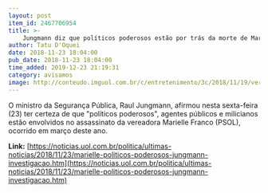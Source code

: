 ```yaml
---
layout: post
item_id: 2467706954
title: >-
    Jungmann diz que políticos poderosos estão por trás da morte de Marielle : Notícias : Política
author: Tatu D'Oquei
date: 2018-11-23 18:04:00
pub_date: 2018-11-23 18:04:00
time_added: 2019-12-23 21:19:31
category: avisamos
image: http://conteudo.imguol.com.br/c/entretenimento/3c/2018/11/19/vereadora-do-psol-marielle-franco-e-assassinada-no-rio-1542662090683_v2_956x500.jpg
---
```


O ministro da Segurança Pública, Raul Jungmann, afirmou nesta sexta-feira (23) ter certeza de que "políticos poderosos", agentes públicos e milicianos estão envolvidos no assassinato da vereadora Marielle Franco (PSOL), ocorrido em março deste ano.

**Link:** [https://noticias.uol.com.br/politica/ultimas-noticias/2018/11/23/marielle-politicos-poderosos-jungmann-investigacao.htm](https://noticias.uol.com.br/politica/ultimas-noticias/2018/11/23/marielle-politicos-poderosos-jungmann-investigacao.htm)

